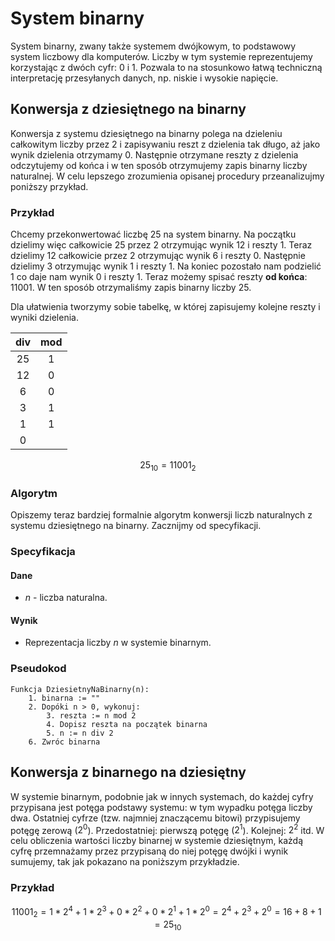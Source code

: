 # System binarny

System binarny, zwany także systemem dwójkowym, to podstawowy system liczbowy dla komputerów. Liczby w tym systemie reprezentujemy korzystając z dwóch cyfr: $0$ i $1$. Pozwala to na stosunkowo łatwą techniczną interpretację przesyłanych danych, np. niskie i wysokie napięcie.

## Konwersja z dziesiętnego na binarny

Konwersja z systemu dziesiętnego na binarny polega na dzieleniu całkowitym liczby przez $2$ i zapisywaniu reszt z dzielenia tak długo, aż jako wynik dzielenia otrzymamy $0$. Następnie otrzymane reszty z dzielenia odczytujemy od końca i w ten sposób otrzymujemy zapis binarny liczby naturalnej. W celu lepszego zrozumienia opisanej procedury przeanalizujmy poniższy przykład.

### Przykład

Chcemy przekonwertować liczbę $25$ na system binarny. Na początku dzielimy więc całkowicie $25$ przez $2$ otrzymując wynik $12$ i reszty $1$. Teraz dzielimy $12$ całkowicie przez $2$ otrzymując wynik $6$ i reszty $0$. Następnie dzielimy $3$ otrzymując wynik $1$ i reszty $1$. Na koniec pozostało nam podzielić $1$ co daje nam wynik $0$ i reszty $1$. Teraz możemy spisać reszty **od końca**: $11001$. W ten sposób otrzymaliśmy zapis binarny liczby $25$. 

Dla ułatwienia tworzymy sobie tabelkę, w której zapisujemy kolejne reszty i wyniki dzielenia.

| **div** | **mod** |
| :-----: | :-----: |
| $25$  |  $1$  |
| $12$  |  $0$  |
|  $6$  |  $0$  |
|  $3$  |  $1$  |
|  $1$  |  $1$  |
|  $0$  |         |

$$
25_{10}=11001_2
$$

### Algorytm

Opiszemy teraz bardziej formalnie algorytm konwersji liczb naturalnych z systemu dziesiętnego na binarny. Zacznijmy od specyfikacji.

### Specyfikacja

#### Dane

* $n$ - liczba naturalna.

#### Wynik

* Reprezentacja liczby $n$ w systemie binarnym.

### Pseudokod

```
Funkcja DziesietnyNaBinarny(n):
    1. binarna := ""
    2. Dopóki n > 0, wykonuj:
        3. reszta := n mod 2
        4. Dopisz reszta na początek binarna
        5. n := n div 2
    6. Zwróc binarna
```

## Konwersja z binarnego na dziesiętny

W systemie binarnym, podobnie jak w innych systemach, do każdej cyfry przypisana jest potęga podstawy systemu: w tym wypadku potęga liczby dwa. Ostatniej cyfrze (tzw. najmniej znaczącemu bitowi) przypisujemy potęgę zerową ($2^0$). Przedostatniej: pierwszą potęgę ($2^1$). Kolejnej: $2^2$ itd. W celu obliczenia wartości liczby binarnej w systemie dziesiętnym, każdą cyfrę przemnażamy przez przypisaną do niej potęgę dwójki i wynik sumujemy, tak jak pokazano na poniższym przykładzie.

### Przykład

$$
11001_2=1*2^4+1*2^3+0*2^2+0*2^1+1*2^0=2^4+2^3+2^0=16+8+1=25_{10}
$$
